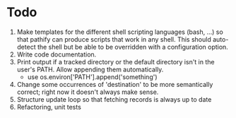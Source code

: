 Todo
====

1. Make templates for the different shell scripting languages (bash, ...)
   so that pathify can produce scripts that work in any shell. This should
   auto-detect the shell but be able to be overridden with a configuration
   option.
2. Write code documentation.
3. Print output if a tracked directory or the default directory isn't in the
   user's PATH. Allow appending them automatically.
    - use os.environ['PATH'].append('something')
4. Change some occurrences of 'destination' to be more semantically
   correct; right now it doesn't always make sense.
5. Structure update loop so that fetching records is always up to date
6. Refactoring, unit tests

